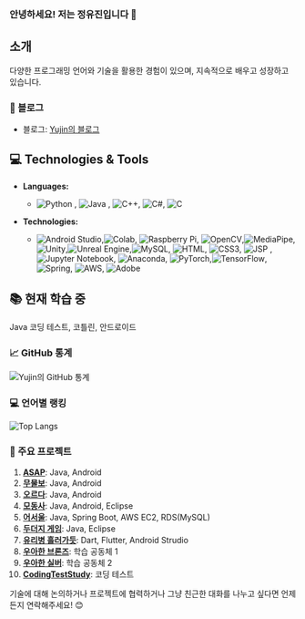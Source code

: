 ### 안녕하세요! 저는 정유진입니다 👋

## 소개
다양한 프로그래밍 언어와 기술을 활용한 경험이 있으며, 지속적으로 배우고 성장하고 있습니다.

### 🔗 블로그
- 블로그: [Yujin의 블로그](https://yujinius45.tistory.com/)

## 💻 Technologies & Tools
- **Languages:** 
  - ![Python](https://img.shields.io/badge/Python-Expert-brightgreen) , ![Java](https://img.shields.io/badge/Java-Expert-brightgreen) , ![C++](https://img.shields.io/badge/C++-Intermediate-blue), ![C#](https://img.shields.io/badge/C%23-Intermediate-blue), ![C](https://img.shields.io/badge/C-Beginner-lightgrey)
    
- **Technologies:**
  - ![Android Studio](https://img.shields.io/badge/Android%20Studio-Expert-brightgreen),![Colab](https://img.shields.io/badge/Colab-Expert-brightgreen), ![Raspberry Pi](https://img.shields.io/badge/Raspberry%20Pi-Expert-brightgreen), ![OpenCV](https://img.shields.io/badge/OpenCV-Expert-brightgreen),![MediaPipe](https://img.shields.io/badge/MediaPipe-Intermediate-blue), ![Unity](https://img.shields.io/badge/Unity-Intermediate-blue),![Unreal Engine](https://img.shields.io/badge/Unreal%20Engine-Intermediate-blue),![MySQL](https://img.shields.io/badge/MySQL-Intermediate-blue), ![HTML](https://img.shields.io/badge/HTML-Intermediate-blue), ![CSS3](https://img.shields.io/badge/CSS3-Intermediate-blue), ![JSP](https://img.shields.io/badge/JSP-Intermediate-blue) ,![Jupyter Notebook](https://img.shields.io/badge/Jupyter%20Notebook-Intermediate-blue), ![Anaconda](https://img.shields.io/badge/Anaconda-Intermediate-blue), ![PyTorch](https://img.shields.io/badge/PyTorch-Intermediate-blue),![TensorFlow](https://img.shields.io/badge/TensorFlow-Intermediate-blue), ![Spring](https://img.shields.io/badge/Spring-Beginner-lightgrey), ![AWS](https://img.shields.io/badge/AWS-Intermediate-blue), ![Adobe](https://img.shields.io/badge/Adobe-Intermediate-blue)

## 📚 현재 학습 중
Java 코딩 테스트, 코틀린, 안드로이드

### 📈 GitHub 통계
![Yujin의 GitHub 통계](https://github-readme-stats.vercel.app/api?username=yujin45&show_icons=true&theme=radical)

### 💻 언어별 랭킹
![Top Langs](https://github-readme-stats.vercel.app/api/top-langs/?username=yujin45&layout=compact&theme=radical)


### 🌟 주요 프로젝트
1. **[ASAP](https://github.com/yujin45/ASAP)**: Java, Android
2. **[무물보](https://github.com/yujin45/mumulbo2023_Public)**: Java, Android
3. **[오르다](https://github.com/yujin45/Team3_Orda_Diary)**: Java, Android
4. **[모동사](https://github.com/yujin45/Team5_Network_Modongsa)**: Java, Android, Eclipse
5. **[어서울](https://github.com/yujin45/wheresMySeoul)**: Java, Spring Boot, AWS EC2, RDS(MySQL)
6. **[두더지 게임](https://github.com/yujin45/Whac-A-Mole-Game)**: Java, Eclipse
7. **[유리병 흘러가듯](https://github.com/yujin45/MyLetterBack-Flutter)**: Dart, Flutter, Android Strudio
8. **[우아한 브론즈](https://github.com/yujin45/Graceful-Bronzes)**: 학습 공동체 1
9. **[우아한 실버](https://github.com/yujin45/Graceful-Silvers)**: 학습 공동체 2
10. **[CodingTestStudy](https://github.com/yujin45/CodingTestStudy)**: 코딩 테스트 



기술에 대해 논의하거나 프로젝트에 협력하거나 그냥 친근한 대화를 나누고 싶다면 언제든지 연락해주세요! 😊
